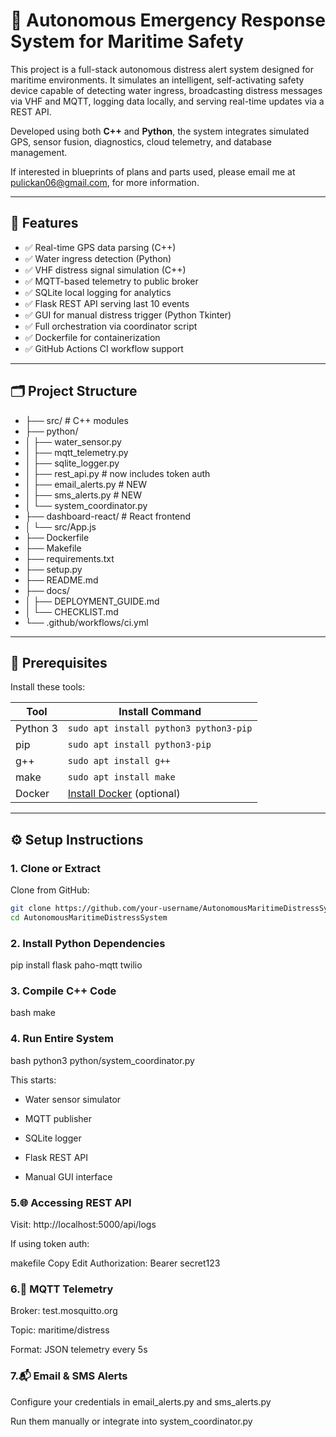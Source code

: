 # 🚢 Autonomous Emergency Response System for Maritime Safety

This project is a full-stack autonomous distress alert system designed for maritime environments. It simulates an intelligent, self-activating safety device capable of detecting water ingress, broadcasting distress messages via VHF and MQTT, logging data locally, and serving real-time updates via a REST API.

Developed using both **C++** and **Python**, the system integrates simulated GPS, sensor fusion, diagnostics, cloud telemetry, and database management.

If interested in blueprints of plans and parts used, please email me at pulickan06@gmail.com, for more information.

---

## 🧠 Features

- ✅ Real-time GPS data parsing (C++)
- ✅ Water ingress detection (Python)
- ✅ VHF distress signal simulation (C++)
- ✅ MQTT-based telemetry to public broker
- ✅ SQLite local logging for analytics
- ✅ Flask REST API serving last 10 events
- ✅ GUI for manual distress trigger (Python Tkinter)
- ✅ Full orchestration via coordinator script
- ✅ Dockerfile for containerization
- ✅ GitHub Actions CI workflow support

---

## 🗂 Project Structure

- ├── src/                            # C++ modules
- ├── python/
- │   ├── water_sensor.py
- │   ├── mqtt_telemetry.py
- │   ├── sqlite_logger.py
- │   ├── rest_api.py                 # now includes token auth
- │   ├── email_alerts.py             # NEW
- │   ├── sms_alerts.py               # NEW
- │   └── system_coordinator.py
- ├── dashboard-react/                # React frontend
- │   └── src/App.js
- ├── Dockerfile
- ├── Makefile
- ├── requirements.txt
- ├── setup.py
- ├── README.md
- ├── docs/
- │   ├── DEPLOYMENT_GUIDE.md
- │   └── CHECKLIST.md
- └── .github/workflows/ci.yml




---

## 🧰 Prerequisites

Install these tools:

| Tool     | Install Command                          |
|----------|-------------------------------------------|
| Python 3 | `sudo apt install python3 python3-pip`    |
| pip      | `sudo apt install python3-pip`            |
| g++      | `sudo apt install g++`                    |
| make     | `sudo apt install make`                   |
| Docker   | [Install Docker](https://docs.docker.com/get-docker/) (optional)

---

## ⚙️ Setup Instructions

### 1. Clone or Extract

Clone from GitHub:
```bash
git clone https://github.com/your-username/AutonomousMaritimeDistressSystem.git
cd AutonomousMaritimeDistressSystem
```
### 2. Install Python Dependencies

pip install flask paho-mqtt twilio

### 3. Compile C++ Code
bash make
### 4. Run Entire System
bash python3 python/system_coordinator.py

This starts:
- Water sensor simulator

- MQTT publisher

- SQLite logger

- Flask REST API

- Manual GUI interface


### 5.🌐 Accessing REST API
Visit:
http://localhost:5000/api/logs

If using token auth:

makefile
Copy
Edit
Authorization: Bearer secret123


### 6.📡 MQTT Telemetry
Broker: test.mosquitto.org

Topic: maritime/distress

Format: JSON telemetry every 5s


### 7.📬 Email & SMS Alerts
Configure your credentials in email_alerts.py and sms_alerts.py

Run them manually or integrate into system_coordinator.py



